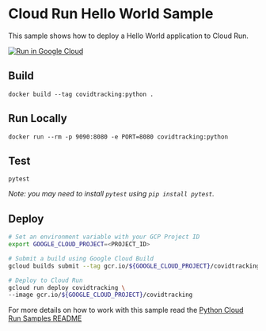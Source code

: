 # Cloud Run Hello World Sample

This sample shows how to deploy a Hello World application to Cloud Run.

[![Run in Google Cloud][run_img]][run_link]

[run_img]: https://storage.googleapis.com/cloudrun/button.svg
[run_link]: https://console.cloud.google.com/cloudshell/editor?shellonly=true&cloudshell_image=gcr.io/cloudrun/button&cloudshell_git_repo=https://github.com/auburnhacks-devops/cloud-run&cloudshell_working_dir=covidtracking

## Build

```
docker build --tag covidtracking:python .
```

## Run Locally

```
docker run --rm -p 9090:8080 -e PORT=8080 covidtracking:python
```

## Test

```
pytest
```

_Note: you may need to install `pytest` using `pip install pytest`._

## Deploy

```sh
# Set an environment variable with your GCP Project ID
export GOOGLE_CLOUD_PROJECT=<PROJECT_ID>

# Submit a build using Google Cloud Build
gcloud builds submit --tag gcr.io/${GOOGLE_CLOUD_PROJECT}/covidtracking

# Deploy to Cloud Run
gcloud run deploy covidtracking \
--image gcr.io/${GOOGLE_CLOUD_PROJECT}/covidtracking
```


For more details on how to work with this sample read the [Python Cloud Run Samples README](https://github.com/GoogleCloudPlatform/python-docs-samples/tree/master/run)
